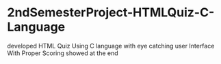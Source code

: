 # 2ndSemesterProject-HTMLQuiz-C-Language
developed HTML Quiz Using C language with eye catching user Interface
With Proper Scoring showed at the end
